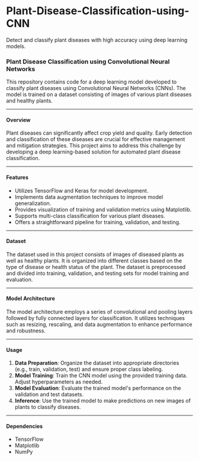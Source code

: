 # Plant-Disease-Classification-using-CNN
Detect and classify plant diseases with high accuracy using deep learning models.

### Plant Disease Classification using Convolutional Neural Networks

This repository contains code for a deep learning model developed to classify plant diseases using Convolutional Neural Networks (CNNs). The model is trained on a dataset consisting of images of various plant diseases and healthy plants.

---

#### Overview

Plant diseases can significantly affect crop yield and quality. Early detection and classification of these diseases are crucial for effective management and mitigation strategies. This project aims to address this challenge by developing a deep learning-based solution for automated plant disease classification.

---

#### Features

- Utilizes TensorFlow and Keras for model development.
- Implements data augmentation techniques to improve model generalization.
- Provides visualization of training and validation metrics using Matplotlib.
- Supports multi-class classification for various plant diseases.
- Offers a straightforward pipeline for training, validation, and testing.

---

#### Dataset

The dataset used in this project consists of images of diseased plants as well as healthy plants. It is organized into different classes based on the type of disease or health status of the plant. The dataset is preprocessed and divided into training, validation, and testing sets for model training and evaluation.

---

#### Model Architecture

The model architecture employs a series of convolutional and pooling layers followed by fully connected layers for classification. It utilizes techniques such as resizing, rescaling, and data augmentation to enhance performance and robustness.

---

#### Usage

1. **Data Preparation**: Organize the dataset into appropriate directories (e.g., train, validation, test) and ensure proper class labeling.
2. **Model Training**: Train the CNN model using the provided training data. Adjust hyperparameters as needed.
3. **Model Evaluation**: Evaluate the trained model's performance on the validation and test datasets.
4. **Inference**: Use the trained model to make predictions on new images of plants to classify diseases.

---

#### Dependencies

- TensorFlow
- Matplotlib
- NumPy

